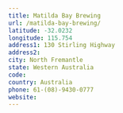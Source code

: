 ```yaml
---
title: Matilda Bay Brewing
url: /matilda-bay-brewing/
latitude: -32.0232
longitude: 115.754
address1: 130 Stirling Highway
address2: 
city: North Fremantle
state: Western Australia
code: 
country: Australia
phone: 61-(08)-9430-0777
website: 
---
```


